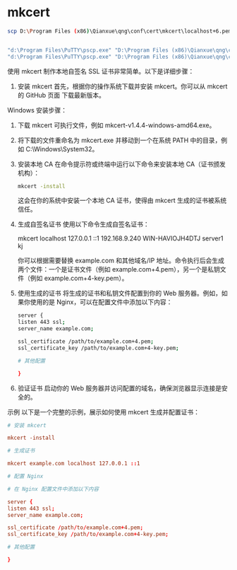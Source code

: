 # mkcert

```sh
scp D:\Program Files (x86)\Qianxue\qng\conf\cert\mkcert\localhost+6.pem user@server:/C:/Certs/


"d:\Program Files\PuTTY\pscp.exe" "D:\Program Files (x86)\Qianxue\qng\conf\cert\mkcert\localhost+6.pem" administrator@192.168.8.240:/C:/Certs/
"d:\Program Files\PuTTY\pscp.exe" "D:\Program Files (x86)\Qianxue\qng\conf\cert\mkcert\localhost+6-key.pem" administrator@192.168.9.240:/C:/Certs/

```

使用 mkcert 制作本地自签名 SSL 证书非常简单。以下是详细步骤：

1. 安装 mkcert
   首先，根据你的操作系统下载并安装 mkcert。你可以从 mkcert 的 GitHub 页面 下载最新版本。

Windows 安装步骤：

1. 下载 mkcert 可执行文件，例如 mkcert-v1.4.4-windows-amd64.exe。
2. 将下载的文件重命名为 mkcert.exe 并移动到一个在系统 PATH 中的目录，例如 C:\Windows\System32。

3. 安装本地 CA
   在命令提示符或终端中运行以下命令来安装本地 CA（证书颁发机构）：

   ```sh
   mkcert -install
   ```

   这会在你的系统中安装一个本地 CA 证书，使得由 mkcert 生成的证书被系统信任。

4. 生成自签名证书
   使用以下命令生成自签名证书：

   mkcert localhost 127.0.0.1 ::1 192.168.9.240 WIN-HAVIOJH4DTJ server1 kj

   你可以根据需要替换 example.com 和其他域名/IP 地址。命令执行后会生成两个文件：一个是证书文件（例如 example.com+4.pem），另一个是私钥文件（例如 example.com+4-key.pem）。

5. 使用生成的证书
   将生成的证书和私钥文件配置到你的 Web 服务器。例如，如果你使用的是 Nginx，可以在配置文件中添加以下内容：

   ```sh
   server {
   listen 443 ssl;
   server_name example.com;

   ssl_certificate /path/to/example.com+4.pem;
   ssl_certificate_key /path/to/example.com+4-key.pem;

   # 其他配置

   }
   ```

6. 验证证书
   启动你的 Web 服务器并访问配置的域名，确保浏览器显示连接是安全的。

示例
以下是一个完整的示例，展示如何使用 mkcert 生成并配置证书：

```conf
# 安装 mkcert

mkcert -install

# 生成证书

mkcert example.com localhost 127.0.0.1 ::1

# 配置 Nginx

# 在 Nginx 配置文件中添加以下内容

server {
listen 443 ssl;
server_name example.com;

ssl_certificate /path/to/example.com+4.pem;
ssl_certificate_key /path/to/example.com+4-key.pem;

# 其他配置

}
```
